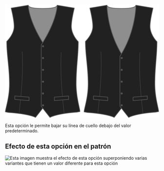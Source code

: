 ![Caída del escote](necklinedrop.svg)

Esta opción le permite bajar su línea de cuello debajo del valor predeterminado.

## Efecto de esta opción en el patrón

![Esta imagen muestra el efecto de esta opción superponiendo varias variantes que tienen un valor diferente para esta opción](wahid\_necklinedrop\_sample.svg "Efecto de esta opción en el patrón")
